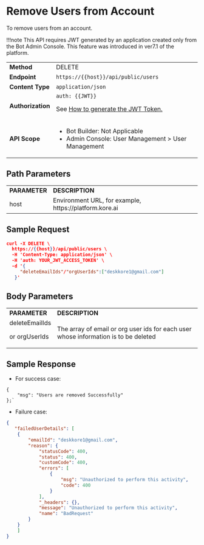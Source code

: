 # Remove Users from Account

To remove users from an account.

!!!note
    This API requires JWT generated by an application created only from the Bot Admin Console. This feature was introduced in ver7.1 of the platform.


<table>
  <tr>
   <td><strong>Method</strong>
   </td>
   <td>DELETE
   </td>
  </tr>
  <tr>
   <td><strong>Endpoint</strong>
   </td>
   <td><code>https://{{host}}/api/public/users</code>
   </td>
  </tr>
  <tr>
   <td><strong>Content Type</strong>
   </td>
   <td><code>application/json</code>
   </td>
  </tr>
  <tr>
   <td><strong>Authorization</strong>
   </td>
   <td><code>auth: {{JWT}}</code>
<p>
See <a href="../api-introduction/#generating-the-jwt-token">How to generate the JWT Token.</a>
   </td>
  </tr>
  <tr>
   <td><strong>API Scope</strong>
   </td>
   <td>
<ul>

<li>Bot Builder: Not Applicable

<li>Admin Console: User Management > User Management
</li>
</ul>
   </td>
  </tr>
</table>


## Path Parameters


<table>
  <tr>
   <td><strong>PARAMETER</strong>
   </td>
   <td><strong>DESCRIPTION</strong>
   </td>
  </tr>
  <tr>
   <td>host
   </td>
   <td>Environment URL, for example, https://platform.kore.ai
   </td>
  </tr>
</table>


## Sample Request


```json
curl -X DELETE \
  https://{{host}}/api/public/users \
  -H 'Content-Type: application/json' \
  -H 'auth: YOUR_JWT_ACCESS_TOKEN' \
  -d '{
     "deleteEmailIds"/"orgUserIds":["deskkore1@gmail.com"]
   }'
```


## Body Parameters


<table>
  <tr>
   <td><strong>PARAMETER</strong>
   </td>
   <td><strong>DESCRIPTION</strong>
   </td>
  </tr>
  <tr>
   <td>deleteEmailIds
<p>
or orgUserIds
   </td>
   <td>The array of email or org user ids for each user whose information is to be deleted
   </td>
  </tr>
</table>


 


## Sample Response



* For success case:
```
{
    "msg": "Users are removed Successfully"
};`
```

* Failure case:

```json
{
   "failedUserDetails": [
    {
        "emailId": "deskkore1@gmail.com",
        "reason": {
            "statusCode": 400,
            "status": 400,
            "customCode": 400,
            "errors": [
                {
                    "msg": "Unauthorized to perform this activity",
                    "code": 400
                }
            ],
            "_headers": {},
            "message": "Unauthorized to perform this activity",
            "name": "BadRequest"
        }
    }
    ]
}
```